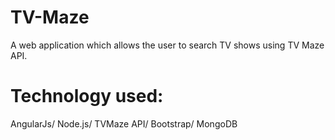 # TV-Maze
A web application which allows the user to search TV shows using TV Maze API.
# Technology used:
AngularJs/
Node.js/
TVMaze API/
Bootstrap/
MongoDB
